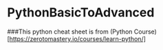 # PythonBasicToAdvanced
###This python cheat sheet is from (Python Course)[https://zerotomastery.io/courses/learn-python/]
